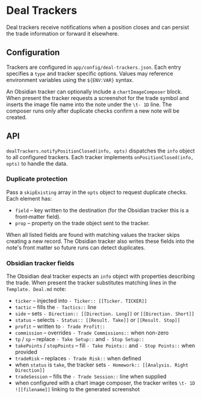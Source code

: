 # Deal Trackers

Deal trackers receive notifications when a position closes and can persist the trade information or forward it elsewhere.

## Configuration

Trackers are configured in `app/config/deal-trackers.json`. Each entry specifies a `type` and tracker specific options. Values may reference environment variables using the `${ENV:VAR}` syntax.

An Obsidian tracker can optionally include a `chartImageComposer` block. When
present the tracker requests a screenshot for the trade symbol and inserts the
image file name into the note under the `\t- 1D` line. The composer runs only
after duplicate checks confirm a new note will be created.

## API

`dealTrackers.notifyPositionClosed(info, opts)` dispatches the `info` object to all configured trackers. Each tracker implements `onPositionClosed(info, opts)` to handle the data.

### Duplicate protection

Pass a `skipExisting` array in the `opts` object to request duplicate checks. Each element has:

- `field` – key written to the destination (for the Obsidian tracker this is a front‑matter field).
- `prop` – property on the trade object sent to the tracker.

When all listed fields are found with matching values the tracker skips creating a new record. The Obsidian tracker also writes these fields into the note's front matter so future runs can detect duplicates.

### Obsidian tracker fields

The Obsidian deal tracker expects an `info` object with properties describing the trade. When present the tracker substitutes matching lines in the `Template. Deal.md` note:

- `ticker` – injected into `- Ticker:: [[Ticker. TICKER]]`
- `tactic` – fills the `- Tactics::` line
- `side` – sets `- Direction:: [[Direction. Long]]` or `[[Direction. Short]]`
- `status` – selects `- Status:: [[Result. Take]]` or `[[Result. Stop]]`
- `profit` – written to `- Trade Profit::`
- `commission` – overrides `- Trade Commissions::` when non-zero
- `tp` / `sp` – replace `- Take Setup::` and `- Stop Setup::`
- `takePoints` / `stopPoints` – fill `- Take Points::` and `- Stop Points::` when provided
- `tradeRisk` – replaces `- Trade Risk::` when defined
- when `status` is `take`, the tracker sets `- Homework:: [[Analysis. Right Direction]]`
- `tradeSession` – fills the `- Trade Session::` line when supplied
- when configured with a chart image composer, the tracker writes
  `\t- 1D ![[filename]]` linking to the generated screenshot

